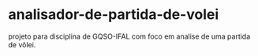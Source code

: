 # analisador-de-partida-de-volei
projeto para disciplina de GQSO-IFAL com foco em analise de uma partida de vôlei.
